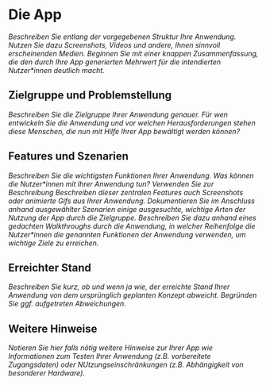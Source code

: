 # Die App

_Beschreiben Sie entlang der vorgegebenen Struktur Ihre Anwendung. Nutzen Sie dazu Screenshots, Videos und andere, Ihnen sinnvoll erscheinenden Medien. Beginnen Sie mit einer knappen Zusammenfassung, die den durch Ihre App generierten Mehrwert für die intendierten Nutzer\*innen deutlich macht._

## Zielgruppe und Problemstellung

_Beschreiben Sie die Zielgruppe Ihrer Anwendung genauer. Für wen entwickeln Sie die Anwendung und vor welchen Herausforderungen stehen diese Menschen, die nun mit Hilfe Ihrer App bewältigt werden können?_

## Features und Szenarien

_Beschreiben Sie die wichtigsten Funktionen Ihrer Anwendung. Was können die Nutzer\*innen mit Ihrer Anwendung tun? Verwenden Sie zur Beschreibung Beschreiben dieser zentralen Features auch Screenshots oder animierte Gifs aus Ihrer Anwendung. Dokumentieren Sie im Anschluss anhand ausgewählter Szenarien einige ausgesuchte, wichtige Arten der Nutzung der App durch die Zielgruppe. Beschreiben Sie dazu anhand eines gedachten Walkthroughs durch die Anwendung, in welcher Reihenfolge die Nutzer\*innen die genannten Funktionen der Anwendung verwenden, um wichtige Ziele zu erreichen._

## Erreichter Stand

_Beschreiben Sie kurz, ob und wenn ja wie, der erreichte Stand Ihrer Anwendung von dem ursprünglich geplanten Konzept abweicht. Begründen Sie ggf. aufgetreten Abweichungen._

## Weitere Hinweise

_Notieren Sie hier falls nötig weitere Hinweise zur Ihrer App wie Informationen zum Testen Ihrer Anwendung (z.B. vorbereitete Zugangsdaten) oder NUtzungseinschränkungen (z.B. Abhängigkeit von besonderer Hardware)._